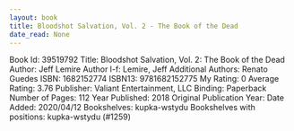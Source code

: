```yaml
---
layout: book
title: Bloodshot Salvation, Vol. 2 - The Book of the Dead
date_read: None
---
```


Book Id: 39519792
Title: Bloodshot Salvation, Vol. 2: The Book of the Dead
Author: Jeff Lemire
Author l-f: Lemire, Jeff
Additional Authors: Renato Guedes
ISBN: 1682152774
ISBN13: 9781682152775
My Rating: 0
Average Rating: 3.76
Publisher: Valiant Entertainment, LLC
Binding: Paperback
Number of Pages: 112
Year Published: 2018
Original Publication Year: 
Date Added: 2020/04/12
Bookshelves: kupka-wstydu
Bookshelves with positions: kupka-wstydu (#1259)


